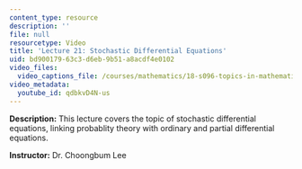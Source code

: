 ```yaml
---
content_type: resource
description: ''
file: null
resourcetype: Video
title: 'Lecture 21: Stochastic Differential Equations'
uid: bd900179-63c3-d6eb-9b51-a8acdf4e0102
video_files:
  video_captions_file: /courses/mathematics/18-s096-topics-in-mathematics-with-applications-in-finance-fall-2013/video-lectures/lecture-21-stochastic-differential-equations/qdbkvD4N-us.vtt
video_metadata:
  youtube_id: qdbkvD4N-us
---
```


**Description:** This lecture covers the topic of stochastic differential equations, linking probablity theory with ordinary and partial differential equations.

**Instructor:** Dr. Choongbum Lee